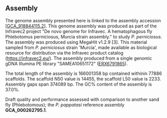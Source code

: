 **Assembly**
------------------------
The genome assembly presented here is linked to the assembly accession [[GCA\_918844115.2](http://www.ebi.ac.uk/ena/data/view/GCA_918844115.2)]. This genome assembly was produced as part of the Infravec2 project "De novo genome for Infravec. A hematophagous fly Phlebotomus perniciosus, Murcia strain assembly." to study *P. perniciosus*. The assembly was produced using MegaHit v1.2.9 [3]. This material sampled from *P. perniciosus* strain 'Murcia', made available as biological resource for distribution via the Infravec product catalog (https://infravec2.eu/). The assembly 
produced from a single genomic gDNA Illumina PE library "SAMEA10651172" ([ERX6791865](https://www.ebi.ac.uk/ena/browser/view/ERX6791865)).

The total length of the assembly is 166001358 bp contained withinin 77886 scaffolds.
The scaffold N50 value is 14455, the scaffold L50 value is 2233.
Assembly gaps span 374089 bp. The GC% content of the assembly is 37.0%.

Draft quality and performance assessed with comparison to another sand fly (Phlebotomous); the *P. pappatasi* reference assembly **GCA_000262795.1**.
